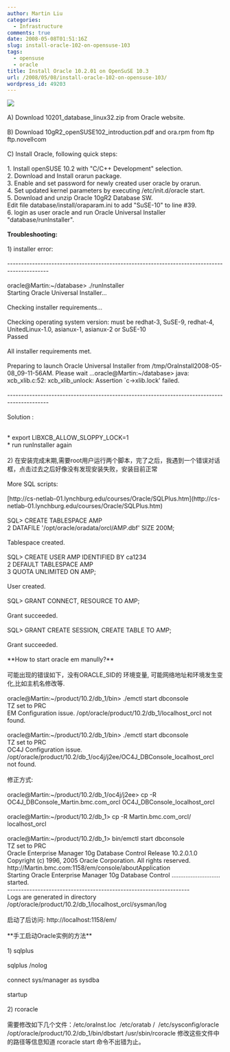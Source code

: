 ```yaml
---
author: Martin Liu
categories:
  - Infrastructure
comments: true
date: 2008-05-08T01:51:16Z
slug: install-oracle-102-on-opensuse-103
tags:
  - opensuse
  - oracle
title: Install Oracle 10.2.01 on OpenSuSE 10.3
url: /2008/05/08/install-oracle-102-on-opensuse-103/
wordpress_id: 49203
---
```


![](http://www.railsonwave.com/assets/2007/9/5/oracle.jpg)<br /><br />A) Download 10201_database_linux32.zip from Oracle website.<br /><br />B) Download 10gR2_openSUSE102_introduction.pdf and ora.rpm from ftp ftp.novelŀcom<br /><br />C) Install Oracle, following quick steps:<br /><br />1. Install openSUSE 10.2 with "C/C++ Development" selection.<br />2. Download and Install orarun package.<br />3. Enable and set password for newly created user oracle by orarun.<br />4. Set updated kernel parameters by executing /etc/init.d/oracle start.<br />5. Download and unzip Oracle 10gR2 Database SW.<br />Edit file database/install/oraparam.ini to add "SuSE-10" to line #39.<br />6. login as user oracle and run Oracle Universal Installer "database/runInstaller".<br /><br />**Troubleshooting:**<br /><br />1) installer error:<br /><br />---------------------------------------------------------------------------------------------<br /><br />oracle@Martin:~/database> ./runInstaller<br />Starting Oracle Universal Installer...<br /><br />Checking installer requirements...<br /><br />Checking operating system version: must be redhat-3, SuSE-9, redhat-4, UnitedLinux-1.0, asianux-1, asianux-2 or SuSE-10<br />Passed<br /><br />All installer requirements met.<br /><br />Preparing to launch Oracle Universal Installer from /tmp/OraInstall2008-05-08_09-11-56AM. Please wait ...oracle@Martin:~/database> java: xcb_xlib.c:52: xcb_xlib_unlock: Assertion `c->xlib.lock' failed.<br /><br />---------------------------------------------------------------------------------------------<br /><br />Solution :<br />

<br />	
  * export LIBXCB_ALLOW_SLOPPY_LOCK=1
<br />	
  * run runInstaller again
<br /><br />2) 在安装完成末期,需要root用户运行两个脚本，完了之后，我遇到一个错误对话框，点击过去之后好像没有发现安装失败，安装目前正常<br /><br />More SQL scripts:<br /><br />[http://cs-netlab-01.lynchburg.edu/courses/Oracle/SQLPlus.htm](http://cs-netlab-01.lynchburg.edu/courses/Oracle/SQLPlus.htm)<br /><br />SQL> CREATE TABLESPACE AMP<br />2  DATAFILE '/opt/oracle/oradata/orcl/AMP.dbf' SIZE 200M;<br /><br />Tablespace created.<br /><br />SQL> CREATE USER        AMP     IDENTIFIED BY ca1234<br />2  DEFAULT TABLESPACE AMP<br />3  QUOTA UNLIMITED ON AMP;<br /><br />User created.<br /><br />SQL> GRANT CONNECT, RESOURCE TO AMP;<br /><br />Grant succeeded.<br /><br />SQL> GRANT CREATE SESSION, CREATE TABLE TO AMP;<br /><br />Grant succeeded.<br /><br />**How to start oracle em manully?**<br /><br />可能出现的错误如下，没有ORACLE_SID的 环境变量, 可能网络地址和环境发生变化,比如主机名修改等.<br /><br />oracle@Martin:~/product/10.2/db_1/bin> ./emctl start dbconsole<br />TZ set to PRC<br />EM Configuration issue. /opt/oracle/product/10.2/db_1/localhost_orcl not found.<br /><br />oracle@Martin:~/product/10.2/db_1/bin> ./emctl start dbconsole<br />TZ set to PRC<br />OC4J Configuration issue. /opt/oracle/product/10.2/db_1/oc4j/j2ee/OC4J_DBConsole_localhost_orcl not found.<br /><br />修正方式:<br /><br />oracle@Martin:~/product/10.2/db_1/oc4j/j2ee> cp -R  OC4J_DBConsole_Martin.bmc.com_orcl OC4J_DBConsole_localhost_orcl<br /><br />oracle@Martin:~/product/10.2/db_1> cp -R Martin.bmc.com_orcl/ localhost_orcl<br /><br />oracle@Martin:~/product/10.2/db_1> bin/emctl start dbconsole<br />TZ set to PRC<br />Oracle Enterprise Manager 10g Database Control Release 10.2.0.1.0<br />Copyright (c) 1996, 2005 Oracle Corporation.  All rights reserved.<br />http://Martin.bmc.com:1158/em/console/aboutApplication<br />Starting Oracle Enterprise Manager 10g Database Control ............................ started.<br />------------------------------------------------------------------<br />Logs are generated in directory /opt/oracle/product/10.2/db_1/localhost_orcl/sysman/log<br /><br />启动了后访问: http://localhost:1158/em/<br /><br />**手工启动Oracle实例的方法**<br /><br />1) sqlplus<br /><br />sqlplus /nolog<br /><br />connect sys/manager as sysdba<br /><br />startup<br /><br />2) rcoracle<br /><br />需要修改如下几个文件：/etc/oraInst.loc  /etc/oratab /  /etc/sysconfig/oracle /opt/oracle/product/10.2/db_1/bin/dbstart /usr/sbin/rcoracle 修改这些文件中的路径等信息知道 rcoracle start 命令不出错为止。
